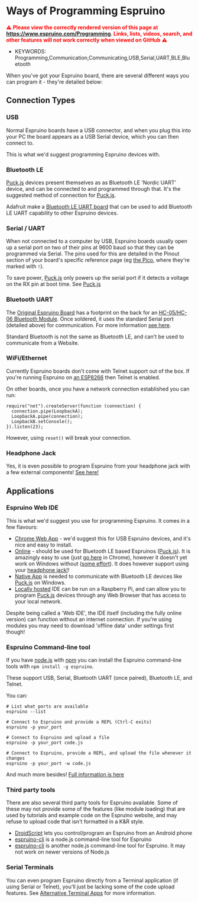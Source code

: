 <!--- Copyright (c) 2015 Gordon Williams, Pur3 Ltd. See the file LICENSE for copying permission. -->
Ways of Programming Espruino
============================

<span style="color:red">:warning: **Please view the correctly rendered version of this page at https://www.espruino.com/Programming. Links, lists, videos, search, and other features will not work correctly when viewed on GitHub** :warning:</span>

* KEYWORDS: Programming,Communication,Communicating,USB,Serial,UART,BLE,Bluetooth

When you've got your Espruino board, there are several different ways you can
program it - they're detailed below:

Connection Types
-----------------

### USB

Normal Espruino boards have a USB connector, and when you plug this into
your PC the board appears as a USB Serial device, which you can then connect
to.

This is what we'd suggest programming Espruino devices with.

### Bluetooth LE

[Puck.js](/Puck.js) devices present themselves as as Bluetooth LE 'Nordic UART'
device, and can be connected to and programmed through that. It's the suggested
method of connection for [Puck.js](/Puck.js).

Adafruit make a [Bluetooth LE UART board](https://www.adafruit.com/product/2479)
that can be used to add Bluetooth LE UART capability to other Espruino devices.

### Serial / UART

When not connected to a computer by USB, Espruino boards usually open up a serial
port on two of their pins at 9600 baud so that they can be programmed via Serial.
The pins used for this are detailed in the Pinout section of your board's specific
reference page (eg [the Pico](/Pico#pinout), where they're marked with `!`).

To save power, [Puck.js](/Puck.js) only powers up the serial port if it detects
a voltage on the RX pin at boot time. See [Puck.js](/Puck.js#serial-console)

### Bluetooth UART

The [Original Espruino Board](/Original) has a footprint on the back for 
an [HC-05/HC-06 Bluetooth Module](/Bluetooth). Once soldered, it uses the
standard Serial port (detailed above) for communication. For more information
[see here](/Bluetooth).

Standard Bluetooth is not the same as Bluetooth LE, and can't be used to
communicate from a Website.

### WiFi/Ethernet

Currently Espruino boards don't come with Telnet support out of the box.
If you're running Espruino on [an ESP8266](/EspruinoESP8266) then Telnet is
enabled.

On other boards, once you have a network connection established you can run:

```
require("net").createServer(function (connection) {
  connection.pipe(LoopbackA);
  LoopbackA.pipe(connection);
  LoopbackB.setConsole();
}).listen(23);
```

However, using `reset()` will break your connection.

### Headphone Jack

Yes, it is even possible to program Espruino from your headphone jack with a
few external components! [See here!](/Headphone)


Applications
------------

### Espruino Web IDE

This is what we'd suggest you use for programming Espruino. It comes in a few
flavours:

* [Chrome Web App](http://www.espruino.com/Web+IDE#from-the-chrome-web-store) -
we'd suggest this for USB Espruino devices, and it's nice and easy to install.
* [Online](http://www.espruino.com/Web+IDE#online) - should be used for Bluetooth
LE based Espruinos ([Puck.js](/Puck.js)). It is amazingly easy to use (just [go here](https://www.espruino.com/ide)
in Chrome), however it doesn't yet work on Windows without ([some effort](https://github.com/urish/web-bluetooth-polyfill)).
It does however support using your [headphone jack!](/Headphone)!
* [Native App](http://www.espruino.com/Web+IDE#as-a-native-application) is needed
to communicate with Bluetooth LE devices like [Puck.js](/Puck.js) on Windows.
* [Locally hosted](https://github.com/espruino/EspruinoHub) IDE can be run on a Raspberry Pi, and can allow you to program [Puck.js](/Puck.js) devices through any Web Browser that has access to your local network.

Despite being called a 'Web IDE', the IDE itself (including the fully online version)
can function without an internet connection. If you're using modules you may need to
download 'offline data' under settings first though!

### Espruino Command-line tool

If you have [node.js](https://nodejs.org/en/) with [npm](https://www.npmjs.com/)
you can install the Espruino command-line tools with `npm install -g espruino`.

These support USB, Serial, Bluetooth UART (once paired), Bluetooth LE, and Telnet.

You can:

```
# List what ports are available
espruino --list

# Connect to Espruino and provide a REPL (Ctrl-C exits)
espruino -p your_port

# Connect to Espruino and upload a file
espruino -p your_port code.js

# Connect to Espruino, provide a REPL, and upload the file whenever it changes
espruino -p your_port -w code.js
```

And much more besides! [Full information is here](https://www.npmjs.com/package/espruino)

### Third party tools

There are also several third party tools for Espruino available.
Some of these may not provide some of the features (like module loading) that are
used by tutorials and example code on the Espruino website, and may refuse
to upload code that isn't formatted in a K&R style.

* [DroidScript](http://droidscript.org/) lets you control/program an Espruino from an Android phone
* [espruino-cli](https://www.npmjs.com/package/node-espruino) is a node.js command-line tool for Espruino
* [espruino-cli](https://www.npmjs.com/package/espruino-cli) is another node.js command-line tool for Espruino. It may not work on newer versions of Node.js

### Serial Terminals

You can even program Espruino directly from a Terminal application (if using Serial or Telnet),
you'll just be lacking some of the code upload features. See [Alternative Terminal Apps](Alternative+Terminal+Apps)
for more information.
